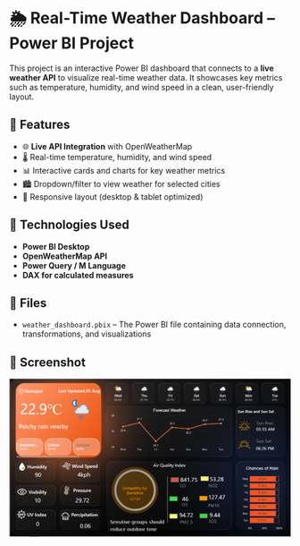 # 🌦️ Real-Time Weather Dashboard – Power BI Project

This project is an interactive Power BI dashboard that connects to a **live weather API** to visualize real-time weather data. It showcases key metrics such as temperature, humidity, and wind speed in a clean, user-friendly layout.

## 📌 Features

- 🌐 **Live API Integration** with OpenWeatherMap
- 🌡️ Real-time temperature, humidity, and wind speed
- 📊 Interactive cards and charts for key weather metrics
- 🏙️ Dropdown/filter to view weather for selected cities
- 📱 Responsive layout (desktop & tablet optimized)

## 🔧 Technologies Used

- **Power BI Desktop**
- **OpenWeatherMap API**
- **Power Query / M Language**
- **DAX for calculated measures**

## 📂 Files

- `weather_dashboard.pbix` – The Power BI file containing data connection, transformations, and visualizations

## 📸 Screenshot
![image alt](https://github.com/bishalbiswas69/realtime_weather_dashboard_powerbi/blob/8a82ace89c06a91434364b8721c3fba333576d84/Screenshot%202025-08-07%20022650.png)

